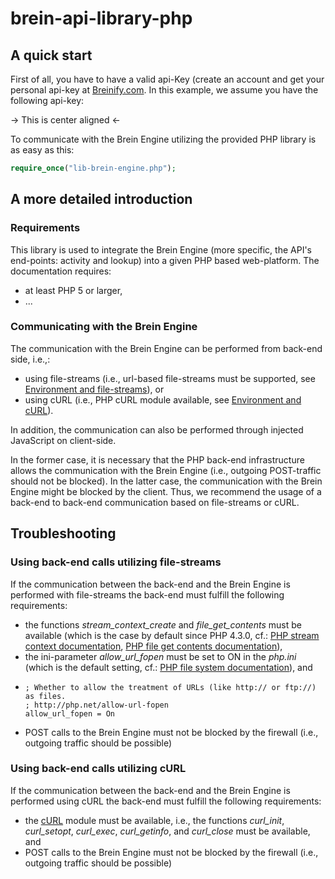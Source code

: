 # brein-api-library-php

## A quick start
First of all, you have to have a valid api-Key (create an account and get your personal api-key at [Breinify.com]. In this example, we assume you have the following api-key:

-> This is center aligned <-


To communicate with the Brein Engine utilizing the provided PHP library is as easy as this:

```php
require_once("lib-brein-engine.php");

```

## A more detailed introduction

### Requirements
This library is used to integrate the Brein Engine (more specific, the API's end-points: activity and lookup) into a given PHP based web-platform. The documentation requires:
* at least PHP 5 or larger,
* ...

### Communicating with the Brein Engine
The communication with the Brein Engine can be performed from back-end side, i.e.,:
* using file-streams (i.e., url-based file-streams must be supported, see [Environment and file-streams](#using-back-end-calls-utilizing-file-streams)), or
* using cURL (i.e., PHP cURL module available, see [Environment and cURL](#using-back-end-calls-utilizing-curl)).

In addition, the communication can also be performed through injected JavaScript on client-side.

In the former case, it is necessary that the PHP back-end infrastructure allows the communication with the Brein Engine (i.e., outgoing POST-traffic should not be blocked). In the latter case, the communication with the Brein Engine might be blocked by the client. Thus, we recommend the usage of a back-end to back-end communication based on file-streams or cURL.

## Troubleshooting

### Using back-end calls utilizing file-streams
If the communication between the back-end and the Brein Engine is performed with file-streams the back-end must fulfill the following requirements:
* the functions *stream_context_create* and *file_get_contents* must be available (which is the case by default since PHP 4.3.0, cf.: [PHP stream context documentation], [PHP file get contents documentation]),
* the ini-parameter *allow_url_fopen* must be set to ON in the *php.ini* (which is the default setting, cf.: [PHP file system documentation]), and
*     ; Whether to allow the treatment of URLs (like http:// or ftp://) as files.
      ; http://php.net/allow-url-fopen
      allow_url_fopen = On
* POST calls to the Brein Engine must not be blocked by the firewall (i.e., outgoing traffic should be possible)

### Using back-end calls utilizing cURL
If the communication between the back-end and the Brein Engine is performed using cURL the back-end must fulfill the following requirements:
* the [cURL] module must be available, i.e., the functions *curl_init*, *curl_setopt*, *curl_exec*, *curl_getinfo*, and *curl_close* must be available, and
* POST calls to the Brein Engine must not be blocked by the firewall (i.e., outgoing traffic should be possible)


[//]: # (reference links)
   [cURL]: <http://php.net/manual/en/book.curl.php>
   [PHP file system documentation]: <http://php.net/manual/en/filesystem.configuration.php>
   [PHP file get contents documentation]: <http://php.net/manual/en/function.file-get-contents.php>
   [PHP stream context documentation]: <http://php.net/manual/en/function.stream-context-create.php>
   [Breinify.com]: <http://www.breinify.com>

